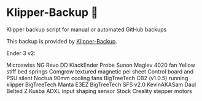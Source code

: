 # Klipper-Backup 💾 
Klipper backup script for manual or automated GitHub backups 

This backup is provided by [Klipper-Backup](https://github.com/Staubgeborener/klipper-backup).

Ender 3 v2:

Microswiss NG Revo DD
KlackEnder Probe
Sunon Maglev 4020 fan
Yellow stiff bed springs
Comgrow textured magnetic pei sheet
Control board and PSU silent Noctua 90mm cooling fans
BigTreeTech CB2 (v1.0.5) running klipper
BigTreeTech Manta E3EZ
BigTreeTech SFS v2.0
KevinAKASam Daul Belted Z
Kusba ADXL input shaping sensor
Stock Creality stepper motors
